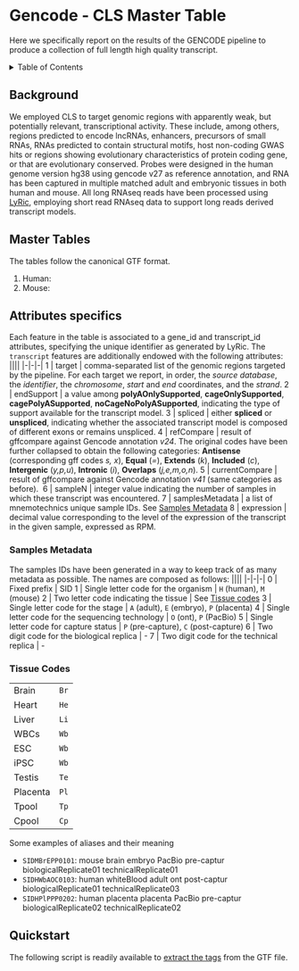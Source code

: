 # Gencode - CLS Master Table
Here we specifically report on the results of the GENCODE pipeline to produce a collection of full length high quality transcript. 

<!-- TABLE OF CONTENTS -->
<details>
  <summary>Table of Contents</summary>
  <ul>
    <li><a href="#background">Background</a></li>
    <li>
      <a href="#master-tables">Master Tables</a>
      <ul>
        <li><a href="#attributes-specifics">Attributes specifics</a>
          <ul>
            <li><a href="#samples-metadata">Samples Metadata</a></li>
            <li><a href="#tissue-codes">Tissue Codes</a></li>
          </ul>
        </li>
      </ul>
    </il>
    <li><a href="#quickstart">Quickstart</a></il>
    </ul>
</details>

## Background
We employed CLS to target genomic regions with apparently weak, but potentially relevant, transcriptional activity. These include, among others, regions predicted to encode lncRNAs, enhancers, precursors of small RNAs, RNAs predicted to contain structural motifs, host non-coding GWAS hits or regions showing evolutionary characteristics of protein coding gene, or that are evolutionary conserved. Probes were designed in the human genome version hg38 using gencode v27 as reference annotation, and RNA has been captured in multiple matched adult and embryonic tissues in both human and mouse. All long RNAseq reads have been processed using [LyRic](https://github.com/guigolab/LyRic), employing short read RNAseq data to support long reads derived transcript models.

## Master Tables
The tables follow the canonical GTF format.

1. Human:
2. Mouse:

## Attributes specifics
Each feature in the table is associated to a gene_id and transcript_id attributes, specifying the unique identifier as generated by LyRic.
The `transcript` features are additionally endowed with the following attributes:
||||
|-|-|-|
1 | target | comma-separated list of the genomic regions targeted by the pipeline. For each target we report, in order, the *source database*, the *identifier*, the *chromosome*, *start* and *end* coordinates, and the *strand*.
2 | endSupport | a value among **polyAOnlySupported**, **cageOnlySupported**, **cagePolyASupported**, **noCageNoPolyASupported**, indicating the type of support available for the transcript model.
3 | spliced | either **spliced** or **unspliced**, indicating whether the associated transcript model is composed of different exons or remains unspliced.
4 | refCompare | result of gffcompare against Gencode annotation *v24*. The original codes have been further collapsed to obtain the following categories: **Antisense** (corresponding gff codes *s, x*), **Equal** (*=*), **Extends** (*k*), **Included** (*c*), **Intergenic** (*y,p,u*), **Intronic** (*i*), **Overlaps** (*j,e,m,o,n*).
5 | currentCompare | result of gffcompare against Gencode annotation *v41* (same categories as before). 
6 | sampleN | integer value indicating the number of samples in which these transcript was encountered.
7 | samplesMetadata | a list of mnemotechnics unique sample IDs. See [Samples Metadata](#samples-metadata)
8 | expression | decimal value corresponding to the level of the expression of the transcript in the given sample, expressed as RPM.

### Samples Metadata
The samples IDs have been generated in a way to keep track of as many metadata as possible. The names are composed as follows:
||||
|-|-|-|
0 | Fixed prefix | SID
1 | Single letter code for the organism | `H` (human), `M` (mouse)
2 | Two letter code indicating the tissue | See [Tissue codes](#tissue-codes)
3 | Single letter code for the stage | `A` (adult), `E` (embryo), `P` (placenta)
4 | Single letter code for the sequencing technology | `O` (ont), `P` (PacBio)
5 | Single letter code for capture status | `P` (pre-capture), `C` (post-capture)
6 | Two digit code for the biological replica | - 
7 | Two digit code for the technical replica | - 

### Tissue Codes
|||
|-|-|
Brain | `Br`
Heart | `He`
Liver | `Li`
WBCs | `Wb`
ESC | `Wb`
iPSC | `Wb`
Testis | `Te`
Placenta | `Pl`
Tpool | `Tp`
Cpool | `Cp`

Some examples of aliases and their meaning
 * `SIDMBrEPP0101`: mouse brain embryo PacBio pre-captur biologicalReplicate01 technicalReplicate01
 * `SIDHWbAOC0103`: human whiteBlood adult ont post-captur biologicalReplicate01 technicalReplicate03
 * `SIDHPlPPP0202`: human placenta placenta PacBio pre-captur biologicalReplicate02 technicalReplicate02

## Quickstart
The following script is readily available to [extract the tags](https://github.com/abreschi/utils/blob/master/extract.gtf.tags.sh) from the GTF file.
